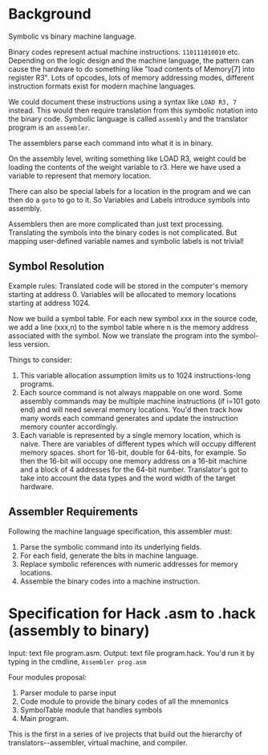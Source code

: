 # Background

Symbolic vs binary machine language. 

Binary codes represent actual machine instructions.
`110111010010` etc. Depending on the logic design and the machine language, the pattern can cause the hardware to do something like "load contents of Memory[7] into register R3". Lots of opcodes, lots of memory addressing modes, different instruction formats exist for modern machine languages. 

We could document these instructions using a syntax like `LOAD R3, 7` instead. This would then require translation from this symbolic notation into the binary code. Symbolic language is called `assembly` and the translator program is an `assembler`. 

The assemblers parse each command into what it is in binary. 

On the assembly level, writing something like LOAD R3, weight could be loading the contents of the weight variable to r3. Here we have used a variable to represent that memory location. 

There can also be special labels for a location in the program and we can then do a `goto` to go to it. So Variables and Labels introduce symbols into assembly. 

Assemblers then are more complicated than just text processing. Translating the symbols into the binary codes is not complicated. But mapping user-defined variable names and symbolic labels is not trivial! 

## Symbol Resolution

Example rules:
Translated code will be stored in the computer's memory starting at address 0. Variables will be allocated to memory locations starting at address 1024. 

Now we build a symbol table. For each new symbol xxx in the source code, we add a line (xxx,n) to the symbol table where n is the memory address associated with the symbol. Now we translate the program into the symbol-less version. 

Things to consider:

1. This variable allocation assumption limits us to 1024 instructions-long programs. 
2. Each source command is not always mappable on one word. Some assembly commands may be multiple machine instructions (if i=101 goto end) and will need several memory locations. You'd then track how many words each command generates and update the instruction memory counter accordingly. 
3. Each variable is represented by a single memory location, which is naive. There are variables of different types which will occupy different memory spaces. short for 16-bit, double for 64-bits, for example. So then the 16-bit will occupy one memory address on a 16-bit machine and a block of 4 addresses for the 64-bit number. Translator's got to take into account the data types and the word width of the target hardware. 

## Assembler Requirements

Following the machine language specification, this assembler must:

1. Parse the symbolic command into its underlying fields.
2. For each field, generate the bits in machine language.
3. Replace symbolic references with numeric addresses for memory locations.
4. Assemble the binary codes into a machine instruction.

# Specification for Hack .asm to .hack (assembly to binary)

Input: text file program.asm. 
Output: text file program.hack. 
You'd run it by typing in the cmdline, `Assembler prog.asm`

Four modules proposal:
1. Parser module to parse input
2. Code module to provide the binary codes of all the mnemonics
3. SymbolTable module that handles symbols
4. Main program.

This is the first in a series of ive projects that build out the hierarchy of translators--assembler, virtual machine, and compiler.

